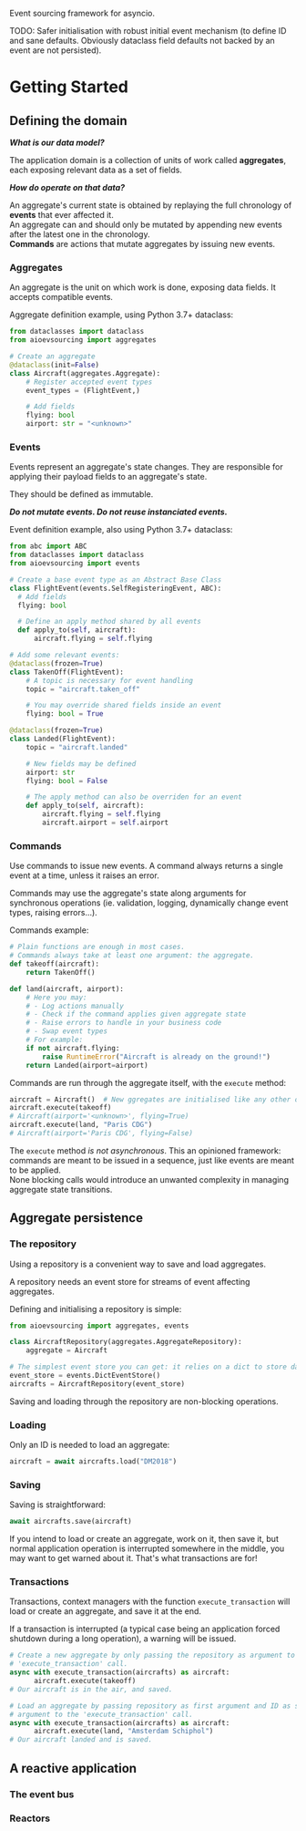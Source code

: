 Event sourcing framework for asyncio.

TODO: Safer initialisation with robust initial event mechanism (to define ID and sane defaults. Obviously dataclass field defaults not backed by an event are not persisted).

# Getting Started

## Defining the domain

**_What is our data model?_**

The application domain is a collection of units of work called **aggregates**, each exposing relevant data as a set of fields.  

**_How do operate on that data?_**

An aggregate's current state is obtained by replaying the full chronology of **events** that ever affected it.  
An aggregate can and should only be mutated by appending new events after the latest one in the chronology.  
**Commands** are actions that mutate aggregates by issuing new events.

### Aggregates

An aggregate is the unit on which work is done, exposing data fields. It accepts compatible events.

Aggregate definition example, using Python 3.7+ dataclass:
```python
from dataclasses import dataclass
from aioevsourcing import aggregates

# Create an aggregate
@dataclass(init=False)
class Aircraft(aggregates.Aggregate):
    # Register accepted event types
    event_types = (FlightEvent,)

    # Add fields
    flying: bool
    airport: str = "<unknown>"
```

### Events

Events represent an aggregate's state changes. They are responsible for applying their payload fields to an aggregate's state.

They should be defined as immutable.

**_Do not mutate events. Do not reuse instanciated events._**

Event definition example, also using Python 3.7+ dataclass:
```python
from abc import ABC
from dataclasses import dataclass
from aioevsourcing import events

# Create a base event type as an Abstract Base Class
class FlightEvent(events.SelfRegisteringEvent, ABC):
  # Add fields
  flying: bool

  # Define an apply method shared by all events
  def apply_to(self, aircraft):
      aircraft.flying = self.flying

# Add some relevant events:
@dataclass(frozen=True)
class TakenOff(FlightEvent):
    # A topic is necessary for event handling
    topic = "aircraft.taken_off"

    # You may override shared fields inside an event
    flying: bool = True

@dataclass(frozen=True)
class Landed(FlightEvent):
    topic = "aircraft.landed"

    # New fields may be defined
    airport: str
    flying: bool = False

    # The apply method can also be overriden for an event
    def apply_to(self, aircraft):
        aircraft.flying = self.flying
        aircraft.airport = self.airport
```

### Commands

Use commands to issue new events. A command always returns a single event at a time, unless it raises an error.

Commands may use the aggregate's state along arguments for synchronous operations (ie. validation, logging, dynamically change event types, raising errors...).

Commands example:
```python
# Plain functions are enough in most cases.
# Commands always take at least one argument: the aggregate.
def takeoff(aircraft):
    return TakenOff()

def land(aircraft, airport):
    # Here you may:
    # - Log actions manually
    # - Check if the command applies given aggregate state
    # - Raise errors to handle in your business code
    # - Swap event types
    # For example:
    if not aircraft.flying:
        raise RuntimeError("Aircraft is already on the ground!")
    return Landed(airport=airport)
```

Commands are run through the aggregate itself, with the `execute` method:
```python
aircraft = Aircraft()  # New ggregates are initialised like any other object
aircraft.execute(takeoff)
# Aircraft(airport='<unknown>', flying=True)
aircraft.execute(land, "Paris CDG")
# Aircraft(airport='Paris CDG', flying=False)
```
The `execute` method *is not asynchronous*. This an opinioned framework: commands are meant to be issued in a sequence, just like events are meant to be applied.  
None blocking calls would introduce an unwanted complexity in managing aggregate state transitions.

## Aggregate persistence

### The repository

Using a repository is a convenient way to save and load aggregates.

A repository needs an event store for streams of event affecting aggregates.

Defining and initialising a repository is simple:
```python
from aioevsourcing import aggregates, events

class AircraftRepository(aggregates.AggregateRepository):
    aggregate = Aircraft

# The simplest event store you can get: it relies on a dict to store data
event_store = events.DictEventStore()
aircrafts = AircraftRepository(event_store)
```
Saving and loading through the repository are non-blocking operations.

### Loading

Only an ID is needed to load an aggregate:
```python
aircraft = await aircrafts.load("DM2018")
```

### Saving

Saving is straightforward:
```python
await aircrafts.save(aircraft)
```

If you intend to load or create an aggregate, work on it, then save it, but normal application operation is interrupted somewhere in the middle, you may want to get warned about it. That's what transactions are for!

### Transactions

Transactions, context managers with the function `execute_transaction` will load or create an aggregate, and save it at the end.

If a transaction is interrupted (a typical case being an application forced shutdown during a long operation), a warning will be issued.

```python
# Create a new aggregate by only passing the repository as argument to the
# 'execute_transaction' call.
async with execute_transaction(aircrafts) as aircraft:
      aircraft.execute(takeoff)
# Our aircraft is in the air, and saved.

# Load an aggregate by passing repository as first argument and ID as second
# argument to the 'execute_transaction' call.
async with execute_transaction(aircrafts) as aircraft:
      aircraft.execute(land, "Amsterdam Schiphol")
# Our aircraft landed and is saved.
```

## A reactive application

### The event bus

### Reactors
